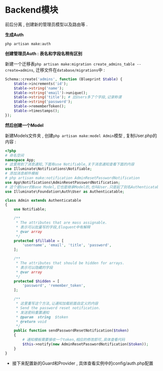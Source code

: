 # Backend模块

前后分离 , 创建新的管理员模型以及路由等 .

**生成Auth**

```
php artisan make:auth
```

**创建管理员Auth : 表名和字段名稍有区别**

新建一个迁移表`php artisan make:migration create_admins_table --create=admins`, 迁移文件在`database/migrations`中 :

```php
Schema::create('admins', function (Blueprint $table) {
    $table->increments('id');
    $table->string('name');
    $table->string('email')->unique();
    $table->string('title'); # 比Users多了个字段,记录称谓
    $table->string('password');
    $table->rememberToken();
    $table->timestamps();
});
```

**然后创建一个Model**

新建Models文件夹 , 创建`php artisan make:model Admin`模型 , 复制User.php的内容 :

```php
<?php
# 命名空间
namespace App;
# 这里用到了消息通知,下面有use Notifiable,关于消息通知查看下面的内容
use Illuminate\Notifications\Notifiable;
# 添加消息邮件模板
# php artisan make:notification AdminResetPasswordNotification
use App\Notifications\AdminResetPasswordNotification;
# 这个是User的Base Model,它也是继承Model的,也叫User.只是起了别名Authenticatable,其继承了3个接口,然后分3个trait完成了接口的功能
use Illuminate\Foundation\Auth\User as Authenticatable;

class Admin extends Authenticatable
{
    use Notifiable;

    /**
     * The attributes that are mass assignable.
     * 表示可以批量写的字段,Eloquent中有解释
     * @var array
     */
    protected $fillable = [
        'username', 'email', 'title', 'password',
    ];

    /**
     * The attributes that should be hidden for arrays.
     * 表示可以隐藏的字段
     * @var array
     */
    protected $hidden = [
        'password', 'remember_token',
    ];

    /**
     * 这里重写这个方法,让通知加载前面自定义的内容
     * Send the password reset notification.
     * 发送密码重置通知
     * @param  string  $token
     * @return void
     */
    public function sendPasswordResetNotification($token)
    {
        # 通知模板需要接收一个token,相应的修改即可,具体查看代码
        $this->notify(new AdminResetPasswordNotification($token));
    }
}
```

* 接下来配置新的Guard和Provider , 具体查看实例中的config/auth.php配置



